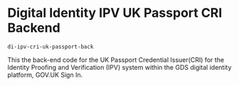 # Digital Identity IPV UK Passport CRI Backend

`di-ipv-cri-uk-passport-back`

This the back-end code for the UK Passport Credential Issuer(CRI) for the Identity Proofing and Verification (IPV) system within the GDS digital identity platform, GOV.UK Sign In.


